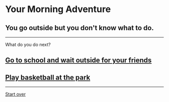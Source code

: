 # Your Morning Adventure 
## You go outside but you don't know what to do. 
---
What do you do next?
## [Go to school and wait outside for your friends](friends.md)
## [Play basketball at the park](park.md)
---
[Start over](start.md)
